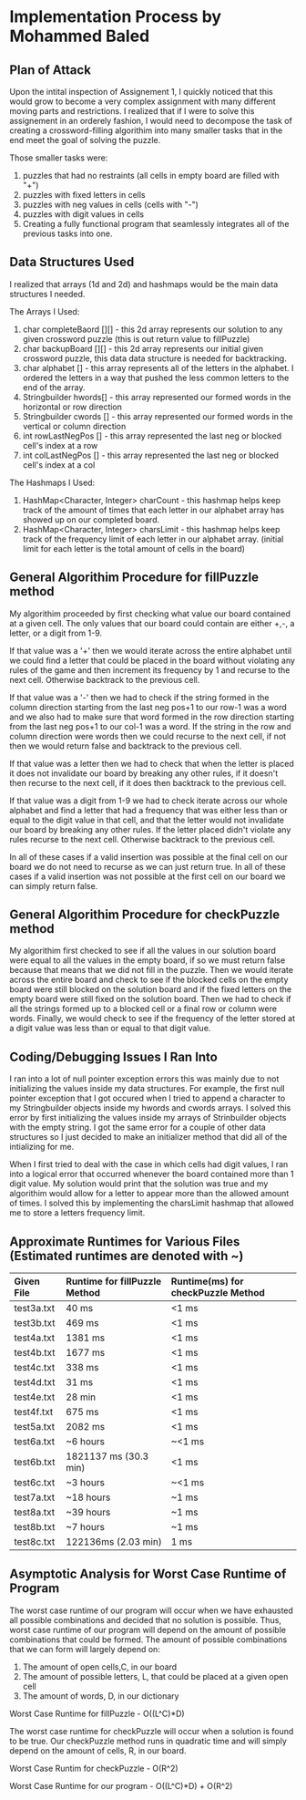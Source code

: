 # Implementation Process by Mohammed Baled

## Plan of Attack
Upon the intital inspection of Assignement 1, I quickly noticed that this would grow to become a very complex assignment with many different moving parts and restrictions. I realized that if I were to solve this assignement in an orderely fashion, I would need to decompose the task of creating a crossword-filling algorithim into many smaller tasks that in the end meet the goal of solving the puzzle. 

Those smaller tasks were:
1. puzzles that had no restraints (all cells in empty board are filled with "+")
2. puzzles with fixed letters in cells
3. puzzles with neg values in cells (cells with "-")
4. puzzles with digit values in cells
5. Creating a fully functional program that seamlessly integrates all of the previous tasks into one.


## Data Structures Used
I realized that arrays (1d and 2d) and hashmaps would be the main data structures I needed.

The Arrays I Used:
1. char completeBaord [][] - this 2d array represents our solution to any given crossword puzzle (this is out return value to fillPuzzle)
2. char backupBoard [][] - this 2d array represents our initial given crossword puzzle, this data data structure is needed for backtracking.
3. char alphabet [] - this array represents all of the letters in the alphabet. I ordered the letters in a way that pushed the less common letters to the end of the array.
4. Stringbuilder hwords[] - this array represented our formed words in the horizontal or row direction
5. Stringbuilder cwords [] - this array represented our formed words in the vertical or column direction
6. int rowLastNegPos [] - this array represented the last neg or blocked cell's index at a row
7. int colLastNegPos [] - this array represented the last neg or blocked cell's index at a col


The Hashmaps I Used:
1. HashMap<Character, Integer> charCount - this hashmap helps keep track of the amount of times that each letter in our alphabet array has showed up on our completed board.
2. HashMap<Character, Integer> charsLimit - this hashmap helps keep track of the frequency limit of each letter in our alphabet array. (initial limit for each letter is the total amount of cells in the board)


## General Algorithim Procedure for fillPuzzle method
My algorithim proceeded by first checking what value our board contained at a given cell. The only values that our board could contain are either +,-, a letter, or a digit from 1-9. 

If that value was a '+' then we would iterate across the entire alphabet until we could find a letter that could be placed in the board without violating any rules of the game and then increment its frequency by 1 and recurse to the next cell. Otherwise backtrack to the previous cell.

If that value was a '-' then we had to check if the string formed in the column direction starting from the last neg pos+1 to our row-1 was a word and we also had to make sure that word formed in the row direction starting from the last neg pos+1 to our col-1 was a word. If the string in the row and column direction were words then we could recurse to the next cell, if not then we would return false and backtrack to the previous cell. 

If that value was a letter then we had to check that when the letter is placed it does not invalidate our board by breaking any other rules, if it doesn't then recurse to the next cell, if it does then backtrack to the previous cell.

If that value was a digit from 1-9 we had to check iterate across our whole alphabet and find a letter that had a frequency that was either less than or equal to the digit value in that cell, and that the letter would not invalidate our board by breaking any other rules. If the letter placed didn't violate any rules recurse to the next cell. Otherwise backtrack to the previous cell.

In all of these cases if a valid insertion was possible at the final cell on our board we do not need to recurse as we can just return true.
In all of these cases if a valid insertion was not possible at the first cell on our board we can simply return false.


## General Algorithim Procedure for checkPuzzle method
My algorithim first checked to see if all the values in our solution board were equal to all the values in the empty board, if so we must return false because that means that we did not fill in the puzzle. Then we would iterate across the entire board and check to see if the blocked cells on the empty board were still blocked on the solution board and if the fixed letters on the empty board were still fixed on the solution board. Then we had to check if all the strings formed up to a blocked cell or a final row or column were words. Finally, we would check to see if the frequency of the letter stored at a digit value was less than or equal to that digit value.


## Coding/Debugging Issues I Ran Into
I ran into a lot of null pointer exception errors this was mainly due to not initializing the values inside my data structures. For example, the first null pointer exception that I got occured when I tried to append a character to my Stringbuilder objects inside my hwords and cwords arrays. I solved this error by first initializing the values inside my arrays of Strinbuilder objects with the empty string. I got the same error for a couple of other data structures so I just decided to make an initializer method that did all of the intializing for me.

When I first tried to deal with the case in which cells had digit values, I ran into a logical error that occurred whenever the board contained more than 1 digit value. My solution would print that the solution was true and my algorithim would allow for a letter to appear more than the allowed amount of times. I solved this by implementing the charsLimit hashmap that allowed me to store a letters frequency limit.




## Approximate Runtimes for Various Files (Estimated runtimes are denoted with ~)

|Given File|Runtime for fillPuzzle Method|Runtime(ms) for checkPuzzle Method|
|:-|:-|:-|
|test3a.txt|40 ms|<1 ms|
|test3b.txt|469 ms|<1 ms|
|test4a.txt|1381 ms|<1 ms|
|test4b.txt|1677 ms|<1 ms|
|test4c.txt|338 ms|<1 ms|
|test4d.txt|31 ms|<1 ms|
|test4e.txt|28 min|<1 ms|
|test4f.txt|675 ms|<1 ms|
|test5a.txt|2082 ms|<1 ms|
|test6a.txt|~6 hours|~<1 ms|
|test6b.txt|1821137 ms (30.3 min)|<1 ms|
|test6c.txt|~3 hours|~<1 ms|
|test7a.txt|~18 hours|~1 ms|
|test8a.txt|~39 hours|~1 ms|
|test8b.txt|~7 hours|~1 ms|
|test8c.txt|122136ms (2.03 min)|1 ms|



## Asymptotic Analysis for Worst Case Runtime of Program
The worst case runtime of our program will occur when we have exhausted all possible combinations and decided that no solution is possible. Thus, worst case runtime of our program will depend on the amount of possible combinations that could be formed. The amount of possible combinations that we can form will largely depend on:
1. The amount of open cells,C, in our board
2. The amount of possible letters, L, that could be placed at a given open cell
3. The amount of words, D, in our dictionary

Worst Case Runtime for fillPuzzle - O((L^C)*D)


The worst case runtime for checkPuzzle will occur when a solution is found to be true. Our checkPuzzle method runs in quadratic time and will simply depend on the amount of cells, R, in our board.

Worst Case Runtim for checkPuzzle - O(R^2)


Worst Case Runtime for our program - O((L^C)*D) + O(R^2)



